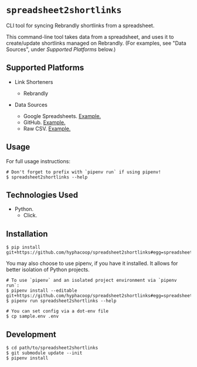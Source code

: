 # `spreadsheet2shortlinks`

CLI tool for syncing Rebrandly shortlinks from a spreadsheet.

This command-line tool takes data from a spreadsheet, and uses it to
create/update shortlinks managed on Rebrandly. (For examples, see "Data
Sources", under _Supported Platforms_ below.)

## Supported Platforms

- Link Shorteners
  - Rebrandly
- Data Sources
  - Google Spreadsheets. [Example.][example-gsheet]
  - GitHub. [Example.][example-github]
  - Raw CSV. [Example.][example-rawcsv]

   [example-gsheet]: https://docs.google.com/spreadsheets/d/12VUXPCpActC77wy6Q8Khyb-iZ_nlNwshO8XswYRj5XE/edit#gid=776462093
   [example-github]: https://github.com/hyphacoop/shortlinks/blob/master/shortlinks.csv
   [example-rawcsv]: https://raw.githubusercontent.com/hyphacoop/shortlinks/master/shortlinks.csv

## Usage

For full usage instructions:

```
# Don't forget to prefix with `pipenv run` if using pipenv!
$ spreadsheet2shortlinks --help
```

## Technologies Used

- Python.
  - Click.

## Installation

```
$ pip install git+https://github.com/hyphacoop/spreadsheet2shortlinks#egg=spreadsheet2shortlinks
```

You may also choose to use pipenv, if you have it installed. It allows
for better isolation of Python projects.

```
# To use `pipenv` and an isolated project environment via `pipenv run`:
$ pipenv install --editable git+https://github.com/hyphacoop/spreadsheet2shortlinks#egg=spreadsheet2shortlinks
$ pipenv run spreadsheet2shortlinks --help

# You can set config via a dot-env file
$ cp sample.env .env
```

## Development

```
$ cd path/to/spreadsheet2shortlinks
$ git submodule update --init
$ pipenv install
```
